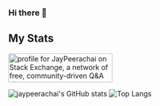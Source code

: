 ### Hi there 👋



## My Stats
<!-- ![Profile views](https://gpvc.arturio.dev/jaypeerachai) -->
<a href="https://stackexchange.com/users/16786698"><img src="https://stackexchange.com/users/flair/16786698.png?theme=dark" width="208" height="58" alt="profile for JayPeerachai on Stack Exchange, a network of free, community-driven Q&amp;A sites" title="profile for JayPeerachai on Stack Exchange, a network of free, community-driven Q&amp;A sites"></a>

![jaypeerachai's GitHub stats](https://github-readme-stats.vercel.app/api?username=jaypeerachai&show_icons=true&theme=dark)
![Top Langs](https://github-readme-stats.vercel.app/api/top-langs/?username=jaypeerachai&layout=compact&langs_count=10&hide=MATLAB)

<!--
**jaypeerachai/jaypeerachai** is a ✨ _special_ ✨ repository because its `README.md` (this file) appears on your GitHub profile.

Here are some ideas to get you started:

- 🔭 I’m currently working on ...
- 🌱 I’m currently learning ...
- 👯 I’m looking to collaborate on ...
- 🤔 I’m looking for help with ...
- 💬 Ask me about ...
- 📫 How to reach me: ...
- 😄 Pronouns: ...
- ⚡ Fun fact: ...
-->
